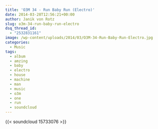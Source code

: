 ```yaml
---
title: 'O3M 34 - Run Baby Run (Electro)'
date: 2014-03-28T12:56:21+00:00
author: Janik von Rotz
slug: o3m-34-run-baby-run-electro
dsq_thread_id:
  - "2532831161"
image: /wp-content/uploads/2014/03/O3M-34-Run-Baby-Run-Electro.jpg
categories:
  - Music
tags:
  - album
  - amzing
  - baby
  - electro
  - house
  - machine
  - man
  - music
  - o3m
  - one
  - run
  - soundcloud
---
```

{{< soundcloud 15733076 >}}